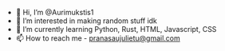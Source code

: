 - 👋 Hi, I’m @Aurimukstis1 
- 👀 I’m interested in making random stuff idk
- 🌱 I’m currently learning Python, Rust, HTML, Javascript, CSS
- 📫 How to reach me - pranasaujulietu@gmail.com

